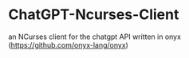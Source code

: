 # ChatGPT-Ncurses-Client
an NCurses client for the chatgpt API written in onyx (https://github.com/onyx-lang/onyx)
